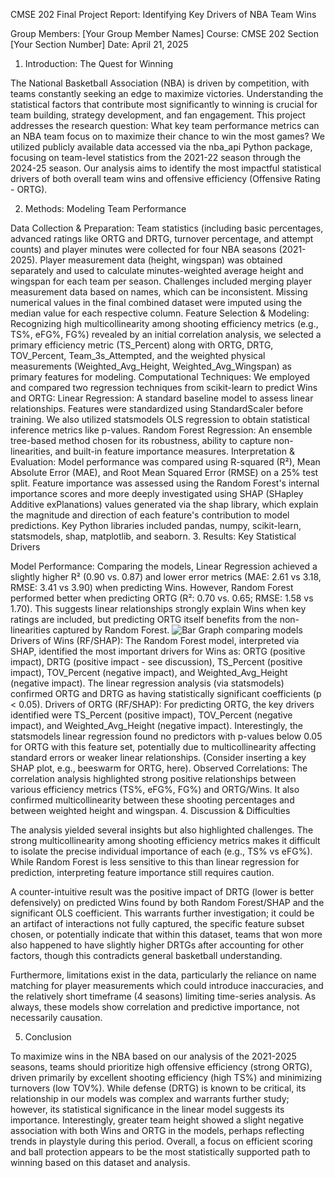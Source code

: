 CMSE 202 Final Project Report: Identifying Key Drivers of NBA Team Wins

Group Members: [Your Group Member Names]
Course: CMSE 202 Section [Your Section Number]
Date: April 21, 2025

1. Introduction: The Quest for Winning

The National Basketball Association (NBA) is driven by competition, with teams constantly seeking an edge to maximize victories. Understanding the statistical factors that contribute most significantly to winning is crucial for team building, strategy development, and fan engagement. This project addresses the research question: What key team performance metrics can an NBA team focus on to maximize their chance to win the most games? We utilized publicly available data accessed via the nba_api Python package, focusing on team-level statistics from the 2021-22 season through the 2024-25 season. Our analysis aims to identify the most impactful statistical drivers of both overall team wins and offensive efficiency (Offensive Rating - ORTG).

2. Methods: Modeling Team Performance

Data Collection & Preparation: Team statistics (including basic percentages, advanced ratings like ORTG and DRTG, turnover percentage, and attempt counts) and player minutes were collected for four NBA seasons (2021-2025). Player measurement data (height, wingspan) was obtained separately and used to calculate minutes-weighted average height and wingspan for each team per season. Challenges included merging player measurement data based on names, which can be inconsistent. Missing numerical values in the final combined dataset were imputed using the median value for each respective column.
Feature Selection & Modeling: Recognizing high multicollinearity among shooting efficiency metrics (e.g., TS%, eFG%, FG%) revealed by an initial correlation analysis, we selected a primary efficiency metric (TS_Percent) along with ORTG, DRTG, TOV_Percent, Team_3s_Attempted, and the weighted physical measurements (Weighted_Avg_Height, Weighted_Avg_Wingspan) as primary features for modeling.
Computational Techniques: We employed and compared two regression techniques from scikit-learn to predict Wins and ORTG:
Linear Regression: A standard baseline model to assess linear relationships. Features were standardized using StandardScaler before training. We also utilized statsmodels OLS regression to obtain statistical inference metrics like p-values.
Random Forest Regression: An ensemble tree-based method chosen for its robustness, ability to capture non-linearities, and built-in feature importance measures.
Interpretation & Evaluation: Model performance was compared using R-squared (R²), Mean Absolute Error (MAE), and Root Mean Squared Error (RMSE) on a 25% test split. Feature importance was assessed using the Random Forest's internal importance scores and more deeply investigated using SHAP (SHapley Additive exPlanations) values generated via the shap library, which explain the magnitude and direction of each feature's contribution to model predictions. Key Python libraries included pandas, numpy, scikit-learn, statsmodels, shap, matplotlib, and seaborn.
3. Results: Key Statistical Drivers

Model Performance: Comparing the models, Linear Regression achieved a slightly higher R² (0.90 vs. 0.87) and lower error metrics (MAE: 2.61 vs 3.18, RMSE: 3.41 vs 3.90) when predicting Wins. However, Random Forest performed better when predicting ORTG (R²: 0.70 vs. 0.65; RMSE: 1.58 vs 1.70). This suggests linear relationships strongly explain Wins when key ratings are included, but predicting ORTG itself benefits from the non-linearities captured by Random Forest. ![Bar Graph comparing models](figures/model_comparison.png)
Drivers of Wins (RF/SHAP): The Random Forest model, interpreted via SHAP, identified the most important drivers for Wins as: ORTG (positive impact), DRTG (positive impact - see discussion), TS_Percent (positive impact), TOV_Percent (negative impact), and Weighted_Avg_Height (negative impact). The linear regression analysis (via statsmodels) confirmed ORTG and DRTG as having statistically significant coefficients (p < 0.05).
Drivers of ORTG (RF/SHAP): For predicting ORTG, the key drivers identified were TS_Percent (positive impact), TOV_Percent (negative impact), and Weighted_Avg_Height (negative impact). Interestingly, the statsmodels linear regression found no predictors with p-values below 0.05 for ORTG with this feature set, potentially due to multicollinearity affecting standard errors or weaker linear relationships. (Consider inserting a key SHAP plot, e.g., beeswarm for ORTG, here).
Observed Correlations: The correlation analysis highlighted strong positive relationships between various efficiency metrics (TS%, eFG%, FG%) and ORTG/Wins. It also confirmed multicollinearity between these shooting percentages and between weighted height and wingspan.
4. Discussion & Difficulties

The analysis yielded several insights but also highlighted challenges. The strong multicollinearity among shooting efficiency metrics makes it difficult to isolate the precise individual importance of each (e.g., TS% vs eFG%). While Random Forest is less sensitive to this than linear regression for prediction, interpreting feature importance still requires caution.

A counter-intuitive result was the positive impact of DRTG (lower is better defensively) on predicted Wins found by both Random Forest/SHAP and the significant OLS coefficient. This warrants further investigation; it could be an artifact of interactions not fully captured, the specific feature subset chosen, or potentially indicate that within this dataset, teams that won more also happened to have slightly higher DRTGs after accounting for other factors, though this contradicts general basketball understanding.

Furthermore, limitations exist in the data, particularly the reliance on name matching for player measurements which could introduce inaccuracies, and the relatively short timeframe (4 seasons) limiting time-series analysis. As always, these models show correlation and predictive importance, not necessarily causation.

5. Conclusion

To maximize wins in the NBA based on our analysis of the 2021-2025 seasons, teams should prioritize high offensive efficiency (strong ORTG), driven primarily by excellent shooting efficiency (high TS%) and minimizing turnovers (low TOV%). While defense (DRTG) is known to be critical, its relationship in our models was complex and warrants further study; however, its statistical significance in the linear model suggests its importance. Interestingly, greater team height showed a slight negative association with both Wins and ORTG in the models, perhaps reflecting trends in playstyle during this period. Overall, a focus on efficient scoring and ball protection appears to be the most statistically supported path to winning based on this dataset and analysis.